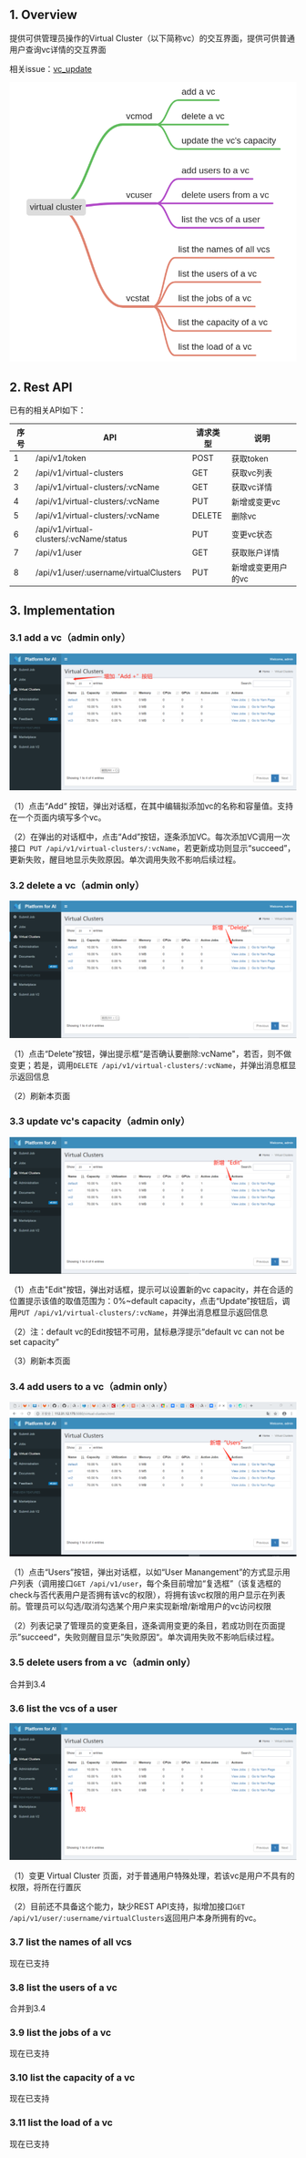 ## 1. Overview

提供可供管理员操作的Virtual Cluster（以下简称vc）的交互界面，提供可供普通用户查询vc详情的交互界面

相关issue：[vc_update](https://github.com/Microsoft/pai/issues/1754)

![代码结构](./vc_management.png)



## 2. Rest API

已有的相关API如下：

| 序号 | API                                     | 请求类型 | 说明               |
| ---- | --------------------------------------- | -------- | ------------------ |
| 1    | /api/v1/token                           | POST     | 获取token          |
| 2    | /api/v1/virtual-clusters                | GET      | 获取vc列表         |
| 3    | /api/v1/virtual-clusters/:vcName        | GET      | 获取vc详情         |
| 4    | /api/v1/virtual-clusters/:vcName        | PUT      | 新增或变更vc       |
| 5    | /api/v1/virtual-clusters/:vcName        | DELETE   | 删除vc             |
| 6    | /api/v1/virtual-clusters/:vcName/status | PUT      | 变更vc状态         |
| 7    | /api/v1/user                            | GET      | 获取账户详情       |
| 8    | /api/v1/user/:username/virtualClusters  | PUT      | 新增或变更用户的vc |



## 3. Implementation

### 3.1 add a vc（admin only）

![1545896193476](./add_vc.png)

（1）点击“Add“ 按钮，弹出对话框，在其中编辑拟添加vc的名称和容量值。支持在一个页面内填写多个vc。

（2）在弹出的对话框中，点击“Add”按钮，逐条添加VC。每次添加VC调用一次接口` PUT /api/v1/virtual-clusters/:vcName`，若更新成功则显示“succeed”，更新失败，醒目地显示失败原因。单次调用失败不影响后续过程。

### 3.2 delete a vc（admin only）

![1545897742293](./delete_vc.png)

（1）点击“Delete”按钮，弹出提示框“是否确认要删除:vcName"，若否，则不做变更；若是，调用`DELETE /api/v1/virtual-clusters/:vcName`，并弹出消息框显示返回信息

（2）刷新本页面

### 3.3 update vc's capacity（admin only）

![1545898138920](./update_vc.png)

（1）点击"Edit"按钮，弹出对话框，提示可以设置新的vc capacity，并在合适的位置提示该值的取值范围为：0%~default capacity，点击“Update”按钮后，调用`PUT /api/v1/virtual-clusters/:vcName`，并弹出消息框显示返回信息

（2）注：default vc的Edit按钮不可用，鼠标悬浮提示“default vc can not be set capacity”

（3）刷新本页面

### 3.4 add users to a vc（admin only）

![1545900035211](./add_users_to_vc.png)

（1）点击“Users”按钮，弹出对话框，以如“User Manangement”的方式显示用户列表（调用接口`GET /api/v1/user`，每个条目前增加“复选框”（该复选框的check与否代表用户是否拥有该vc的权限），将拥有该vc权限的用户显示在列表前。管理员可以勾选/取消勾选某个用户来实现新增/新增用户的vc访问权限

（2）列表记录了管理员的变更条目，逐条调用变更的条目，若成功则在页面提示”succeed“，失败则醒目显示”失败原因“。单次调用失败不影响后续过程。

### 3.5 delete users from a vc（admin only）

合并到3.4

### 3.6 list the vcs of a user

![1545903801627](./list_vc.png)

（1）变更 Virtual Cluster 页面，对于普通用户特殊处理，若该vc是用户不具有的权限，将所在行置灰

（2）目前还不具备这个能力，缺少REST API支持，拟增加接口`GET /api/v1/user/:username/virtualClusters`返回用户本身所拥有的vc。

### 3.7 list the names of all vcs

现在已支持

### 3.8 list the users of a vc

合并到3.4

### 3.9 list the jobs of a vc

现在已支持

### 3.10 list the capacity of a vc

现在已支持

### 3.11 list the load of a vc

现在已支持



